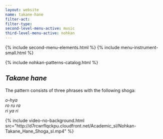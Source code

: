 ```yaml
---
layout: website
name: takane-hane
filter-act:
filter-type:
second-level-menu-active: music
third-level-menu-active: nohkan
---
```


{% include second-menu-elements.html %}
{% include menu-instrument-small.html %}

<main class="page-content">
<div class="wrapper sidebar-contents">
  <aside class="sidebar-contents__table">
    {% include nohkan-patterns-catalog.html %}
  </aside>
  <section class="sidebar-contents__section">
  <div class="text-container">
    <h2><em>Takane hane</em></h2>
    <p>The pattern consists of three phrases with the following shoga:</p><p>
<em>o-hya<br>
ro ru ra<br>
ri ya ri</em>
</p>
{% include video-no-background.html
  src="http://d7rcwrflqckpu.cloudfront.net/Academic_sl/Nohkan-Takane_Hane_Shoga_sl.mp4"
%}
  </div>
  </section>
  </div>
</main>
